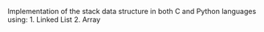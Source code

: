 Implementation of the stack data structure in both 
C and Python languages using:
    1. Linked List
    2. Array